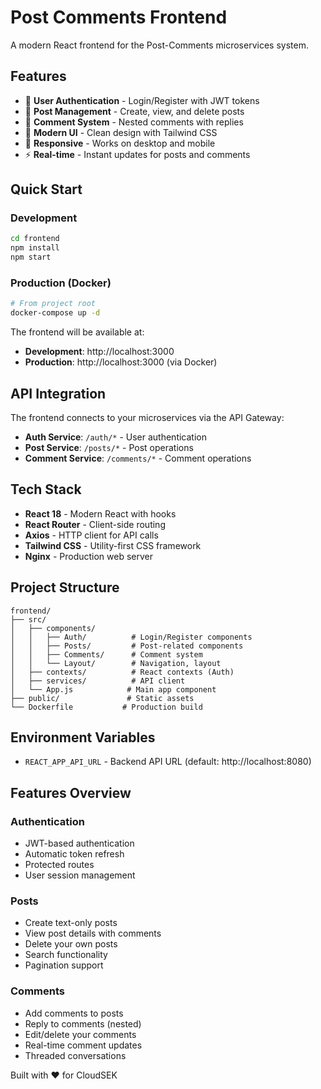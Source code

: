 # Post Comments Frontend

A modern React frontend for the Post-Comments microservices system.

## Features

- 🔐 **User Authentication** - Login/Register with JWT tokens
- 📝 **Post Management** - Create, view, and delete posts
- 💬 **Comment System** - Nested comments with replies
- 🎨 **Modern UI** - Clean design with Tailwind CSS
- 📱 **Responsive** - Works on desktop and mobile
- ⚡ **Real-time** - Instant updates for posts and comments

## Quick Start

### Development
```bash
cd frontend
npm install
npm start
```

### Production (Docker)
```bash
# From project root
docker-compose up -d
```

The frontend will be available at:
- **Development**: http://localhost:3000
- **Production**: http://localhost:3000 (via Docker)

## API Integration

The frontend connects to your microservices via the API Gateway:
- **Auth Service**: `/auth/*` - User authentication
- **Post Service**: `/posts/*` - Post operations
- **Comment Service**: `/comments/*` - Comment operations

## Tech Stack

- **React 18** - Modern React with hooks
- **React Router** - Client-side routing
- **Axios** - HTTP client for API calls
- **Tailwind CSS** - Utility-first CSS framework
- **Nginx** - Production web server

## Project Structure

```
frontend/
├── src/
│   ├── components/
│   │   ├── Auth/          # Login/Register components
│   │   ├── Posts/         # Post-related components
│   │   ├── Comments/      # Comment system
│   │   └── Layout/        # Navigation, layout
│   ├── contexts/          # React contexts (Auth)
│   ├── services/          # API client
│   └── App.js            # Main app component
├── public/               # Static assets
└── Dockerfile           # Production build
```

## Environment Variables

- `REACT_APP_API_URL` - Backend API URL (default: http://localhost:8080)

## Features Overview

### Authentication
- JWT-based authentication
- Automatic token refresh
- Protected routes
- User session management

### Posts
- Create text-only posts
- View post details with comments
- Delete your own posts
- Search functionality
- Pagination support

### Comments
- Add comments to posts
- Reply to comments (nested)
- Edit/delete your comments
- Real-time comment updates
- Threaded conversations

Built with ❤️ for CloudSEK
